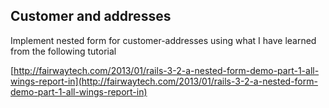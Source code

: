 ## Customer and addresses

Implement nested form for customer-addresses using what I have learned from the following tutorial


[http://fairwaytech.com/2013/01/rails-3-2-a-nested-form-demo-part-1-all-wings-report-in](http://fairwaytech.com/2013/01/rails-3-2-a-nested-form-demo-part-1-all-wings-report-in)